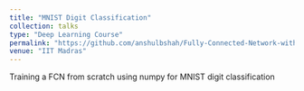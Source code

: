 ```yaml
---
title: "MNIST Digit Classification"
collection: talks
type: "Deep Learning Course"
permalink: "https://github.com/anshulbshah/Fully-Connected-Network-without-using-DL-Libraries"
venue: "IIT Madras"
---
```


Training a FCN from scratch using numpy for MNIST digit classification

